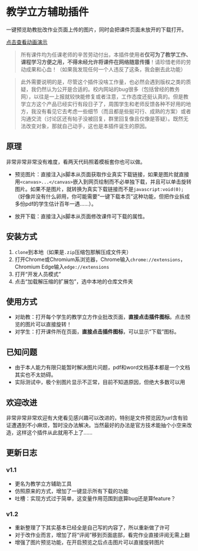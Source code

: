 # 教学立方辅助插件
 一键预览助教批改作业页面上传的图片，同时会把课件页面未放开的下载打开。

 [点击查看动画演示](https://i.postimg.cc/C1VgKG2L/QQ-20200331193056.gif)

> 所有课件均为任课老师的辛苦劳动付出，本插件使用者**仅可为了教学工作、课程学习方便之用，不得未经允许将课件在网络随意传播**！请珍惜老师的劳动成果和心血！（如果我发现任何一个人违反了这条，我会删去此功能）

> 此外需要说明的是，尽管这个插件没啥工作量，也必然会遇到版权之类的质疑，我仍然认为公开是合适的。校内网站的bug很多（包括曾经的教务网），以往是一上报就较快能修复或者注意，工作态度还挺认真的。但是教学立方这个产品已经实行有段日子了，周围学生和老师反馈各种不好用的地方，我没有看见它去考虑一些细节（而且都是些挺可行、成熟的方案）或者沟通交流（讨论区还有帖子没被回复，群里回复像且仅像是答疑）。既然无法改变对象，那就自己动手，这也是本插件诞生的原因。

## 原理

非常非常非常没有难度，看两天代码照着模板套你也可以做。

+ 预览图片：直接注入js脚本从页面获取作业真实下载链接，如果是图片就直接用`<canvas>...</canvas>`嵌入到网页绘制而不必单独下载，并且可以单击旋转图片。如果不是图片，就转换为真实下载链接而不是`javascript:void(0);`（好像并没有什么卵用，你可能需要“一键下载本页”这种功能，但把作业拆成多份pdf的学生估计百年一遇……）。

+ 放开下载：直接注入js脚本从页面修改课件可下载的属性。

## 安装方式

1. `clone`到本地（如果是`.zip`压缩包那解压成文件夹）
2. 打开Chrome或Chromium系浏览器，Chrome输入`chrome://extensions`，Chromium Edge输入`edge://extensions`
3. 打开“开发人员模式”
4. 点击“加载解压缩的扩展包”，选中本地的仓库文件夹

## 使用方式

+ 对助教：打开每个学生的教学立方作业批改页面，**直接点击插件图标**。点击预览的图片可以直接旋转！
+ 对学生：打开课件所在页面，**直接点击插件图标**，可以显示“下载”图标。

## 已知问题

+ 由于本人能力有限只能暂时解决图片问题，pdf和word文档基本都是一个文档其实也不太妨碍。
+ 实际测试中，极个别图片显示不正常，目前不知道原因，但绝大多数可以用

## 欢迎改进

非常非常非常欢迎有大佬看见感兴趣可以改进的，特别是文件预览因为url含有验证遭遇到不小麻烦，暂时没办法解决。当然最好的办法是官方技术能抽个小空来改造，这样这个插件从此就用不上了……

## 更新日志

### v1.1

+ 更名为教学立方辅助工具
+ 仿照原来的方式，增加了一键显示所有下载的功能
+ 吐槽：实现方式过于简单，这变量作用范围到底算bug还是算feature？

### v1.2

+ 重新整理了下其实基本已经全是自己写的内容了，所以重新做了许可
+ 对于改作业而言，增加了将“评阅”移到页面底部，看完作业直接评阅无需上翻
+ 增强了图片预览功能，在开启预览之后点击图片可以直接旋转图片